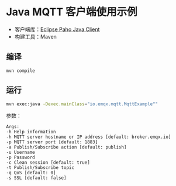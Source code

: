 # Java MQTT 客户端使用示例

- 客户端库：[Eclipse Paho Java Client](https://github.com/eclipse/paho.mqtt.java)
- 构建工具：Maven

## 编译
```
mvn compile
``` 

## 运行
```bash
mvn exec:java -Dexec.mainClass="io.emqx.mqtt.MqttExample""
```

参数：
```
Args:
-h Help information
-h MQTT server hostname or IP address [default: broker.emqx.io]
-p MQTT server port [default: 1883]
-a Publish/Subscribe action [default: publish]
-u Username
-p Password
-c Clean session [default: true]
-t Publish/Subscribe topic
-q QoS [default: 0]
-s SSL [default: false]
```